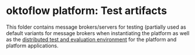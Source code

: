 # oktoflow platform: Test artifacts

This folder contains message brokers/servers for testing (partially used as default variants for message brokers when instantiating the platform as well as the [distributed test and evaluation environment](test.environment/README.md) for the platform and platform applications.

